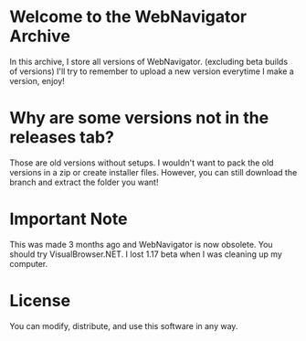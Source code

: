 # Welcome to the WebNavigator Archive
In this archive, I store all versions of WebNavigator. (excluding beta builds of versions) I'll try to remember to upload a new version everytime I make a version, enjoy!
# Why are some versions not in the releases tab?
Those are old versions without setups. I wouldn't want to pack the old versions in a zip or create installer files. However, you can still download the branch and extract the folder you want!
# Important Note
This was made 3 months ago and WebNavigator is now obsolete. You should try VisualBrowser.NET. I lost 1.17 beta when I was cleaning up my computer.
# License
You can modify, distribute, and use this software in any way.

